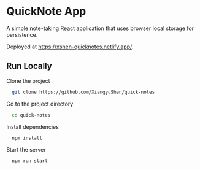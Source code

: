 # QuickNote App

A simple note-taking React application that uses browser local storage for persistence.

Deployed at https://xshen-quicknotes.netlify.app/.

## Run Locally

Clone the project

```bash
  git clone https://github.com/XiangyuShen/quick-notes
```

Go to the project directory

```bash
  cd quick-notes
```

Install dependencies

```bash
  npm install
```

Start the server

```bash
  npm run start
```
